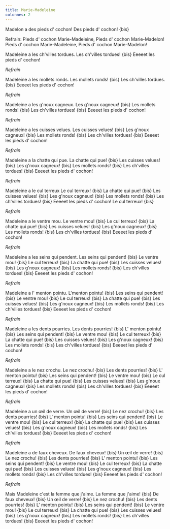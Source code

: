 ```yaml
---
title: Marie-Madeleine
colonnes: 2
---
```


Madelon a des pieds d' cochon!
Des pieds d' cochon! {bis}

Refrain:
Pieds d' cochon Marie-Madeleine,
Pieds d' cochon Marie-Madelon!
Pieds d' cochon Marie-Madeleine,
Pieds d' cochon Marie-Madelon!

Madeleine a les ch'villes tordues.
Les ch'villes tordues! {bis}
Eeeeet les pieds d' cochon!

*Refrain*

Madeleine a les mollets ronds.
Les mollets ronds! {bis}
Les ch'villes tordues. {bis}
Eeeeet les pieds d' cochon!

*Refrain*

Madeleine a les g'noux cagneux.
Les g'noux cagneux! {bis}
Les mollets ronds! {bis}
Les ch'villes tordues! {bis}
Eeeeet les pieds d' cochon!

*Refrain*

Madeleine a les cuisses velues.
Les cuisses velues! {bis}
Les g'noux cagneux! {bis}
Les mollets ronds! {bis}
Les ch'villes tordues! {bis}
Eeeeet les pieds d' cochon!

*Refrain*

Madeleine a la chatte qui pue.
La chatte qui pue! {bis}
Les cuisses velues! {bis}
Les g'noux cagneux! {bis}
Les mollets ronds! {bis}
Les ch'villes tordues! {bis}
Eeeeet les pieds d' cochon!

*Refrain*

Madeleine a le cul terreux
Le cul terreux! {bis}
La chatte qui pue! {bis}
Les cuisses velues! {bis}
Les g'noux cagneux! {bis}
Les mollets ronds! {bis}
Les ch'villes tordues! {bis}
Eeeeet les pieds d' cochon!
Le cul terreux! {bis}

*Refrain*

Madeleine a le ventre mou.
Le ventre mou! {bis}
Le cul terreux! {bis}
La chatte qui pue! {bis}
Les cuisses velues! {bis}
Les g'noux cagneux! {bis}
Les mollets ronds! {bis}
Les ch'villes tordues! {bis}
Eeeeet les pieds d' cochon!

*Refrain*

Madeleine a les seins qui pendent.
Les seins qui pendent! {bis}
Le ventre mou! {bis}
Le cul terreux! {bis}
La chatte qui pue! {bis}
Les cuisses velues! {bis}
Les g'noux cagneux! {bis}
Les mollets ronds! {bis}
Les ch'villes tordues! {bis}
Eeeeet les pieds d' cochon!

*Refrain*

Madeleine a l' menton pointu.
L'menton pointu! {bis}
Les seins qui pendent! {bis}
Le ventre mou! {bis}
Le cul terreux! {bis}
La chatte qui pue! {bis}
Les cuisses velues! {bis}
Les g'noux cagneux! {bis}
Les mollets ronds! {bis}
Les ch'villes tordues! {bis}
Eeeeet les pieds d' cochon!

*Refrain*

Madeleine a les dents pourries.
Les dents pourries! {bis}
L' menton pointu! {bis}
Les seins qui pendent! {bis}
Le ventre mou! {bis}
Le cul terreux! {bis}
La chatte qui pue! {bis}
Les cuisses velues! {bis}
Les g'noux cagneux! {bis}
Les mollets ronds! {bis}
Les ch'villes tordues! {bis}
Eeeeet les pieds d' cochon!

*Refrain*

Madeleine a le nez crochu.
Le nez crochu! {bis}
Les dents pourries! {bis}
L' menton pointu! {bis}
Les seins qui pendent! {bis}
Le ventre mou! {bis}
Le cul terreux! {bis}
La chatte qui pue! {bis}
Les cuisses velues! {bis}
Les g'noux cagneux! {bis}
Les mollets ronds! {bis}
Les ch'villes tordues! {bis}
Eeeeet les pieds d' cochon!

*Refrain*

Madeleine a un &oelig;il de verre.
Un &oelig;il de verre! {bis}
Le nez crochu! {bis}
Les dents pourries! {bis}
L' menton pointu! {bis}
Les seins qui pendent! {bis}
Le ventre mou! {bis}
Le cul terreux! {bis}
La chatte qui pue! {bis}
Les cuisses velues! {bis}
Les g'noux cagneux! {bis}
Les mollets ronds! {bis}
Les ch'villes tordues! {bis}
Eeeeet les pieds d' cochon!

*Refrain*

Madeleine a de faux cheveux.
De faux cheveux! {bis}
Un &oelig;il de verre! {bis}
Le nez crochu! {bis}
Les dents pourries! {bis}
L' menton pointu! {bis}
Les seins qui pendent! {bis}
Le ventre mou! {bis}
Le cul terreux! {bis}
La chatte qui pue! {bis}
Les cuisses velues! {bis}
Les g'noux cagneux! {bis}
Les mollets ronds! {bis}
Les ch'villes tordues! {bis}
Eeeeet les pieds d' cochon!

*Refrain*

Mais Madeleine c'est la femme que j'aime.
La femme que j'aime! {bis}
De faux cheveux! {bis}
Un &oelig;il de verre! {bis}
Le nez crochu! {bis}
Les dents pourries! {bis}
L' menton pointu! {bis}
Les seins qui pendent! {bis}
Le ventre mou! {bis}
Le cul terreux! {bis}
La chatte qui pue! {bis}
Les cuisses velues! {bis}
Les g'noux cagneux! {bis}
Les mollets ronds! {bis}
Les ch'villes tordues! {bis}
Eeeeet les pieds d' cochon!